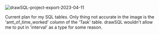 ![drawSQL-project-export-2023-04-11](https://user-images.githubusercontent.com/121311509/231281669-43e649e1-6fbf-418c-9b5c-fa4c9a13e3bf.png)

Current plan for my SQL tables. Only thing not accurate in the image is the 'amt_of_time_worked' column of the 'Task' table. drawSQL wouldn't allow me to put in 'interval' as a type for some reason.
